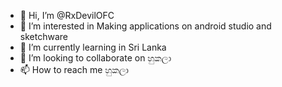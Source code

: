 - 👋 Hi, I’m @RxDevilOFC
- 👀 I’m interested in Making applications on android studio and sketchware
- 🌱 I’m currently learning in Sri Lanka
- 💞️ I’m looking to collaborate on හුකලා
- 📫 How to reach me හුකලා

<!---
RxDevilOFC/RxDevilOFC is a ✨ special ✨ repository because its `README.md` (this file) appears on your GitHub profile.
You can click the Preview link to take a look at your changes.
--->
